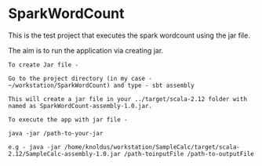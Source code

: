 # SparkWordCount
This is the test project that executes the spark wordcount using the jar file.

The aim is to run the application via creating jar.

    To create Jar file -

    Go to the project directory (in my case - ~/workstation/SparkWordCount) and type - sbt assembly

    This will create a jar file in your ../target/scala-2.12 folder with named as SparkWordCount-assembly-1.0.jar.

    To execute the app with jar file -

    java -jar /path-to-your-jar

    e.g - java -jar /home/knoldus/workstation/SampleCalc/target/scala-2.12/SampleCalc-assembly-1.0.jar /path-toinputFile /path-to-outputFile

